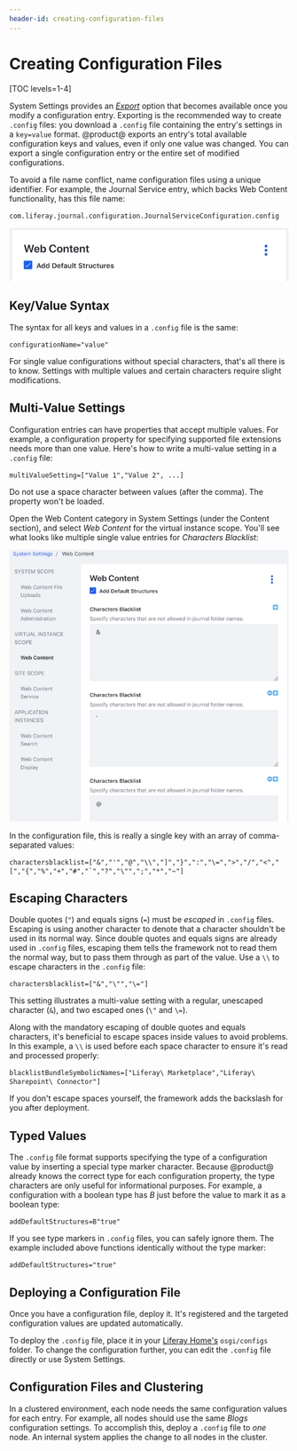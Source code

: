 ```yaml
---
header-id: creating-configuration-files
---
```


# Creating Configuration Files

[TOC levels=1-4]

System Settings provides an
[*Export*](/docs/7-1/user/-/knowledge_base/u/system-settings#exporting-and-importing-configurations)
option that becomes available once you modify a configuration entry. Exporting
is the recommended way to create `.config` files: you download a `.config` file
containing the entry's settings in a `key=value` format. @product@ exports an
entry's total available configuration keys and values, even if only one value
was changed. You can export a single configuration entry or the entire set of
modified configurations. 

To avoid a file name conflict, name configuration files using a unique 
identifier. For example, the Journal Service entry, which backs Web Content 
functionality, has this file name: 

    com.liferay.journal.configuration.JournalServiceConfiguration.config

![Figure 1: The Web Content System Settings entry has the back-end ID `com.liferay.journal.configuration.JournalServiceConfiguration`.](../../../../images/config-web-content-entry.png)

## Key/Value Syntax

The syntax for all keys and values in a `.config` file is the same: 

    configurationName="value"

For single value configurations without special characters, that's all there is
to know. Settings with multiple values and certain characters require slight
modifications. 

## Multi-Value Settings

Configuration entries can have properties that accept multiple values. For 
example, a configuration property for specifying supported file extensions needs 
more than one value. Here's how to write a multi-value setting in a `.config` 
file: 

    multiValueSetting=["Value 1","Value 2", ...]

Do not use a space character between values (after the comma). The property
won't be loaded.

Open the Web Content category in System Settings (under the Content section), and
select *Web Content* for the virtual instance scope. You'll see what looks like
multiple single value entries for *Characters Blacklist*: 

![Figure 2: The Web Content System Settings entry has many *Characters Blacklist* fields.](../../../../images/config-web-content-blacklist.png)

In the configuration file, this is really a single key with an array of 
comma-separated values: 

    charactersblacklist=["&","'","@","\\","]","}",":","\=",">","/","<","[","{","%","+","#","`","?","\"",";","*","~"]

## Escaping Characters

Double quotes (`"`) and equals signs (`=`) must be *escaped* in `.config` files. 
Escaping is using another character to denote that a character shouldn't be used 
in its normal way. Since double quotes and equals signs are already used in 
`.config` files, escaping them tells the framework not to read them the normal 
way, but to pass them through as part of the value. Use a `\\` to escape 
characters in the `.config` file: 

    charactersblacklist=["&","\"","\="]

This setting illustrates a multi-value setting with a regular, unescaped 
character (`&`), and two escaped ones (`\"` and `\=`). 

Along with the mandatory escaping of double quotes and equals characters, it's
beneficial to escape spaces inside values to avoid problems. In this example, a 
`\\` is used before each space character to ensure it's read and processed 
properly: 

    blacklistBundleSymbolicNames=["Liferay\ Marketplace","Liferay\ Sharepoint\ Connector"]

If you don't escape spaces yourself, the framework adds the backslash for you 
after deployment. 

## Typed Values

The `.config` file format supports specifying the type of a configuration value
by inserting a special type marker character. Because @product@ already knows
the correct type for each configuration property, the type characters are only
useful for informational purposes. For example, a configuration with a boolean
type has *B* just before the value to mark it as a boolean type:

    addDefaultStructures=B"true"

If you see type markers in `.config` files, you can safely ignore them. The
example included above functions identically without the type marker: 

    addDefaultStructures="true"

## Deploying a Configuration File

Once you have a configuration file, deploy it. It's registered and 
the targeted configuration values are updated automatically. 

To deploy the `.config` file, place it in your 
[Liferay Home's](/docs/7-1/deploy/-/knowledge_base/d/installing-liferay#liferay-home) 
`osgi/configs` folder. To change the configuration further, you can edit the 
`.config` file directly or use System Settings. 

## Configuration Files and Clustering

In a clustered environment, each node needs the same configuration values for
each entry. For example, all nodes should use the same *Blogs* configuration
settings. To accomplish this, deploy a `.config` file to *one* node.  An
internal system applies the change to all nodes in the cluster. 
